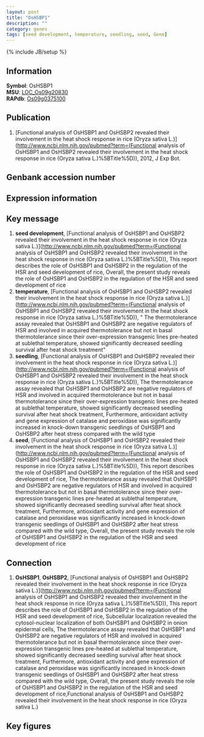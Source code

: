 ```yaml
---
layout: post
title: "OsHSBP1"
description: ""
category: genes
tags: [seed development, temperature, seedling, seed, Gene]
---
```

{% include JB/setup %}

## Information
__Symbol__: OsHSBP1  
__MSU__: [LOC_Os09g20830](http://rice.plantbiology.msu.edu/cgi-bin/ORF_infopage.cgi?orf=LOC_Os09g20830)  
__RAPdb__: [Os09g0375100](http://rapdb.dna.affrc.go.jp/viewer/gbrowse_details/irgsp1?name=Os09g0375100)  

## Publication
1. [Functional analysis of OsHSBP1 and OsHSBP2 revealed their involvement in the heat shock response in rice (Oryza sativa L.)](http://www.ncbi.nlm.nih.gov/pubmed?term=(Functional analysis of OsHSBP1 and OsHSBP2 revealed their involvement in the heat shock response in rice (Oryza sativa L.)%5BTitle%5D)), 2012, J Exp Bot.

## Genbank accession number

## Expression information

## Key message
1. __seed development__, [Functional analysis of OsHSBP1 and OsHSBP2 revealed their involvement in the heat shock response in rice (Oryza sativa L.)](http://www.ncbi.nlm.nih.gov/pubmed?term=(Functional analysis of OsHSBP1 and OsHSBP2 revealed their involvement in the heat shock response in rice (Oryza sativa L.)%5BTitle%5D)),  This report describes the role of OsHSBP1 and OsHSBP2 in the regulation of the HSR and seed development of rice, Overall, the present study reveals the role of OsHSBP1 and OsHSBP2 in the regulation of the HSR and seed development of rice
2. __temperature__, [Functional analysis of OsHSBP1 and OsHSBP2 revealed their involvement in the heat shock response in rice (Oryza sativa L.)](http://www.ncbi.nlm.nih.gov/pubmed?term=(Functional analysis of OsHSBP1 and OsHSBP2 revealed their involvement in the heat shock response in rice (Oryza sativa L.)%5BTitle%5D)), " The thermotolerance assay revealed that OsHSBP1 and OsHSBP2 are negative regulators of HSR and involved in acquired thermotolerance but not in basal thermotolerance since their over-expression transgenic lines pre-heated at sublethal temperature, showed significantly decreased seedling survival after heat shock treatment"
3. __seedling__, [Functional analysis of OsHSBP1 and OsHSBP2 revealed their involvement in the heat shock response in rice (Oryza sativa L.)](http://www.ncbi.nlm.nih.gov/pubmed?term=(Functional analysis of OsHSBP1 and OsHSBP2 revealed their involvement in the heat shock response in rice (Oryza sativa L.)%5BTitle%5D)),  The thermotolerance assay revealed that OsHSBP1 and OsHSBP2 are negative regulators of HSR and involved in acquired thermotolerance but not in basal thermotolerance since their over-expression transgenic lines pre-heated at sublethal temperature, showed significantly decreased seedling survival after heat shock treatment, Furthermore, antioxidant activity and gene expression of catalase and peroxidase was significantly increased in knock-down transgenic seedlings of OsHSBP1 and OsHSBP2 after heat stress compared with the wild type
4. __seed__, [Functional analysis of OsHSBP1 and OsHSBP2 revealed their involvement in the heat shock response in rice (Oryza sativa L.)](http://www.ncbi.nlm.nih.gov/pubmed?term=(Functional analysis of OsHSBP1 and OsHSBP2 revealed their involvement in the heat shock response in rice (Oryza sativa L.)%5BTitle%5D)),  This report describes the role of OsHSBP1 and OsHSBP2 in the regulation of the HSR and seed development of rice, The thermotolerance assay revealed that OsHSBP1 and OsHSBP2 are negative regulators of HSR and involved in acquired thermotolerance but not in basal thermotolerance since their over-expression transgenic lines pre-heated at sublethal temperature, showed significantly decreased seedling survival after heat shock treatment, Furthermore, antioxidant activity and gene expression of catalase and peroxidase was significantly increased in knock-down transgenic seedlings of OsHSBP1 and OsHSBP2 after heat stress compared with the wild type, Overall, the present study reveals the role of OsHSBP1 and OsHSBP2 in the regulation of the HSR and seed development of rice

## Connection
1. __OsHSBP1__, __OsHSBP2__, [Functional analysis of OsHSBP1 and OsHSBP2 revealed their involvement in the heat shock response in rice (Oryza sativa L.)](http://www.ncbi.nlm.nih.gov/pubmed?term=(Functional analysis of OsHSBP1 and OsHSBP2 revealed their involvement in the heat shock response in rice (Oryza sativa L.)%5BTitle%5D)),  This report describes the role of OsHSBP1 and OsHSBP2 in the regulation of the HSR and seed development of rice, Subcellular localization revealed the cytosol-nuclear localization of both OsHSBP1 and OsHSBP2 in onion epidermal cells, The thermotolerance assay revealed that OsHSBP1 and OsHSBP2 are negative regulators of HSR and involved in acquired thermotolerance but not in basal thermotolerance since their over-expression transgenic lines pre-heated at sublethal temperature, showed significantly decreased seedling survival after heat shock treatment, Furthermore, antioxidant activity and gene expression of catalase and peroxidase was significantly increased in knock-down transgenic seedlings of OsHSBP1 and OsHSBP2 after heat stress compared with the wild type, Overall, the present study reveals the role of OsHSBP1 and OsHSBP2 in the regulation of the HSR and seed development of rice,Functional analysis of OsHSBP1 and OsHSBP2 revealed their involvement in the heat shock response in rice (Oryza sativa L.)

## Key figures



